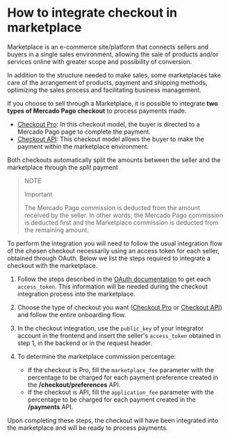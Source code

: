 # How to integrate checkout in marketplace

Marketplace is an e-commerce site/platform that connects sellers and buyers in a single sales environment, allowing the sale of products and/or services online with greater scope and possibility of conversion.

In addition to the structure needed to make sales, some marketplaces take care of the arrangement of products, payment and shipping methods, optimizing the sales process and facilitating business management.

If you choose to sell through a Marketplace, it is possible to integrate **two types of Mercado Pago checkout** to process payments made.

* [Checkout Pro](https://www.mercadopago[FAKER][URL][DOMAIN]/developers/en/guides/online-payments/checkout-pro/introduction): In this checkout model, the buyer is directed to a Mercado Pago page to complete the payment.
* [Checkout API](https://www.mercadopago[FAKER][URL][DOMAIN]/developers/en/guides/online-payments/checkout-api/introduction): This checkout model allows the buyer to make the payment within the marketplace environment.

Both checkouts automatically split the amounts between the seller and the marketplace through the _split_ payment

> NOTE
>
> Important
>
> The Mercado Pago commission is deducted from the amount received by the seller. In other words, the Mercado Pago commission is deducted first and the Marketplace commission is deducted from the remaining amount.

To perform the integration you will need to follow the usual integration flow of the chosen checkout necessarily using an access token for each seller, obtained through OAuth. Below we list the steps required to integrate a checkout with the marketplace.

1. Follow the steps described in the [OAuth documentation](https://www.mercadopago[FAKER][URL][DOMAIN]/developers/en/guides/security/oauth/introduction) to get each `access_token`. This information will be needed during the checkout integration process into the marketplace.
2. Choose the type of checkout you want ([Checkout Pro](https://www.mercadopago[FAKER][URL][DOMAIN]/developers/en/guides/online-payments/checkout-pro/introduction) or [Checkout API](https://www.mercadopago[FAKER][URL][DOMAIN]/developers/en/guides/online-payments/checkout-api/introduction)) and follow the entire onboarding flow.
3. In the checkout integration, use the `public_key` of your integrator account in the frontend and insert the seller's `access_token` obtained in step 1, in the backend or in the request header.
4. To determine the marketplace commission percentage:

    - If the checkout is Pro, fill the `marketplace_fee` parameter with the percentage to be charged for each payment preference created in the **/checkout/preferences** API.
    - If the checkout is API, fill the `application_fee` parameter with the percentage to be charged for each payment created in the **/payments** API.

Upon completing these steps, the checkout will have been integrated into the marketplace and will be ready to process payments.
